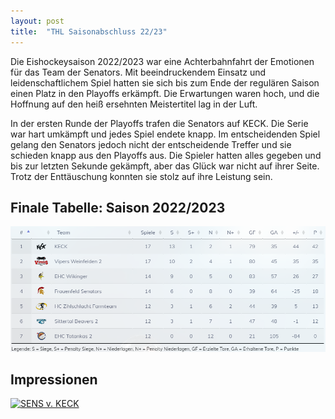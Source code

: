 ```yaml
---
layout: post
title:  "THL Saisonabschluss 22/23"
---
```

Die Eishockeysaison 2022/2023 war eine Achterbahnfahrt der Emotionen für das Team der Senators. Mit beeindruckendem Einsatz und leidenschaftlichem Spiel hatten sie sich bis zum Ende der regulären Saison einen Platz in den Playoffs erkämpft. Die Erwartungen waren hoch, und die Hoffnung auf den heiß ersehnten Meistertitel lag in der Luft.

In der ersten Runde der Playoffs trafen die Senators auf KECK. Die Serie war hart umkämpft und jedes Spiel endete knapp. Im entscheidenden  Spiel gelang den Senators jedoch nicht der entscheidende Treffer und sie schieden knapp aus den Playoffs aus. Die Spieler hatten alles gegeben und bis zur letzten Sekunde gekämpft, aber das Glück war nicht auf ihrer Seite. Trotz der Enttäuschung konnten sie stolz auf ihre Leistung sein.

## Finale Tabelle: Saison 2022/2023
![THL - Finale Tabelle Saison 2022/2023](/assets/images/blog/20230301_THL-Tabelle-22-23-Final.png)

## Impressionen
<a data-flickr-embed="true" href="https://www.flickr.com/photos/197872834@N08/albums/72177720306414473" title="SENS v. KECK"><img src="https://live.staticflickr.com/65535/52721584665_9b3fff6761_z.jpg" width="640" height="480" alt="SENS v. KECK"/></a><script async src="//embedr.flickr.com/assets/client-code.js" charset="utf-8"></script>
